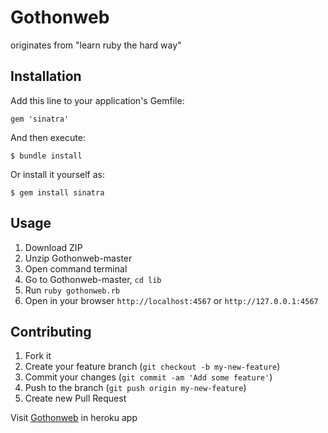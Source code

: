 # Gothonweb

originates from "learn ruby the hard way"

## Installation

Add this line to your application's Gemfile:

    gem 'sinatra'

And then execute:

    $ bundle install

Or install it yourself as:

    $ gem install sinatra

## Usage

1. Download ZIP
2. Unzip Gothonweb-master
3. Open command terminal
4. Go to Gothonweb-master, `cd lib`
5. Run `ruby gothonweb.rb`
6. Open in your browser `http://localhost:4567` or `http://127.0.0.1:4567`

## Contributing

1. Fork it
2. Create your feature branch (`git checkout -b my-new-feature`)
3. Commit your changes (`git commit -am 'Add some feature'`)
4. Push to the branch (`git push origin my-new-feature`)
5. Create new Pull Request 

[1]: http://salty-scrubland-7004.herokuapp.com/
Visit [Gothonweb][1] in heroku app
